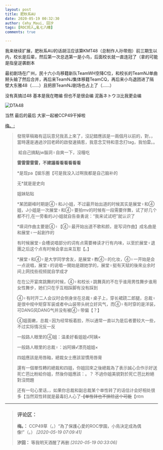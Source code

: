 ```yaml
---
layout: post
title: 肥秋系AU
date: 2020-05-19 00:32:30
author: Cehy_Maui, 回汐
tags: [ROC同人,亂七八糟]
comments: true

---
```

我来继续扩展，肥秋系AU的话胡汪应该算KMT48（总制作人孙带炮）前三期生以内，校长是后辈，然后第一次总选第一是小鸟，后面校长就一直连冠了（拿的可能是指皇逆袭剧本  

最初剧场在广州，民十六小鸟移籍新队TeamWH空降C位，和校长的TeamNJ单曲掰头输了然后合并，再后来TeamNJ集体移籍TeamCQ，再后来小鸟退团进了隔壁大东雅48（……）且把原TeamNJ剧场也占上了（……）

没有真搞过48 基本是我在瞎编 但也不是很会编 泥轰ネトウヨ比我更会编  

![DTA48](https://i.imgur.com/HYaZe2I.png)

当然 最后的最后 大家一起被CCP49干掉啦  

[梅。:](https://mei8667980.lofter.com/post/3124bf68_1c8a5cad5)

> 發現草稿箱有這玩意兒我丟上來了，沒記錯應該是一兩個月以前的，對，，當時還是通過汐回老師的啟發速搞惹，我意念艾特和意念打tag，我怕雷。。
> 
>  給自己搞點jw腦洞♀自爽一下，沒糧吃
> 
> **雷雷雷雷雷，不建議看看看看看看**
> 
> \*是现pa【娱乐圈【可是我没入过啊我都是自己脑补的
> 
> 无\*就是是史向   
> 
> 姐妹貼貼
> 
> \*某团巅峰时期是④♀和J小姐，不过最开始出道的时候其实是展堂♀和④姐，J小姐是一次展堂♀和④♀要拍mv的时候有一段需要伴舞，试了好几个都不行,在一旁看的J小姐就自告奋勇说：“我来试试吧”就认识了
> 
> \*填词作曲主要是④♀【④♀最开始出道不歌和颜，是写词作曲】成名曲是和展堂♀一起創作的 
> 
> 有时候展堂♀会槽说唱部分的词有点需要棒读才行有内味，以至於展堂♀退團之后这个点有时候会拿出来互懟【。】
> 
> \*展堂♀和④♀是大学同学舍友，是展堂♀教④♀的化妆，④♀一开始是会一点说唱，展堂♀的说唱一開始是跟她学的，展堂♀挺有天赋的後來业余时间上网找些视频就自学成才
> 
> 在在公开宴席跳舞的时候，④♀和校长♀跳舞真的不在乎谁用男性舞步谁用女性舞步，她们只在乎互相踩脚有没有踩到
> 
> ④♀有时开二人会议时会侧身坐在总裁♀桌子上，穿长裙跷二郎腿，总裁♀是很中规中矩穿军装或者中山装带头树立好风气，而④♀有时穿的是洋装，可DANG风DANG气并没有被④♀带偏【？】
> 
> ④姐面嫩，总裁♀因为经常板着脸，所以通常一直以为是后者要较大一些，不过实际情况反一反
> 
> 一般路人眼里的④姐：温柔好看姐姐√阿姨×
> 
> 一般路人眼里的总裁♀：凶阿姨√漂亮姐姐×
> 
> 四姐應該是用唇釉，總裁女士應該習慣用唇膏  
> 
> 還有一個單性轉的總裁和四姐，你姐回來之後總裁為了表示誠心合作示好送死亡芭比粉給你姐，然後你姐應該：。？ 不過你姐美貌對於死亡芭比粉絕對沒問題
> 
> 还有一句心里话，，如果你总裁和副总裁某个单性转了的话估计会好相处很多【当然双性转就是最毒妇人心了<span style="text-decoration:line-through;">【单性转也不排除这个可能</span>【ntm

---
> ### 评论区：
>**梅。：** CCP49草（。）“為了保護心愛的ROC學園，小鳥決定成為偶像!”（。）  *[2020-05-19 07:09:41]*
>
>**汐回：** 等我明天酒醒了再删  *[2020-05-19 00:33:06]*
>
>

